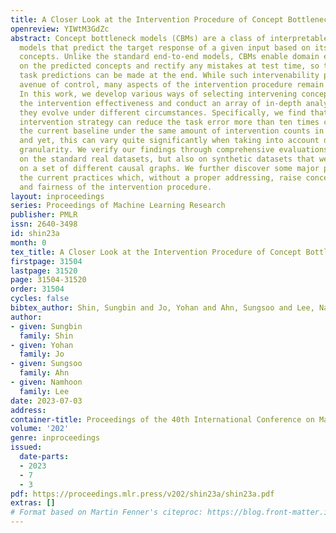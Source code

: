 ```yaml
---
title: A Closer Look at the Intervention Procedure of Concept Bottleneck Models
openreview: YIWtM3GdZc
abstract: Concept bottleneck models (CBMs) are a class of interpretable neural network
  models that predict the target response of a given input based on its high-level
  concepts. Unlike the standard end-to-end models, CBMs enable domain experts to intervene
  on the predicted concepts and rectify any mistakes at test time, so that more accurate
  task predictions can be made at the end. While such intervenability provides a powerful
  avenue of control, many aspects of the intervention procedure remain rather unexplored.
  In this work, we develop various ways of selecting intervening concepts to improve
  the intervention effectiveness and conduct an array of in-depth analyses as to how
  they evolve under different circumstances. Specifically, we find that an informed
  intervention strategy can reduce the task error more than ten times compared to
  the current baseline under the same amount of intervention counts in realistic settings,
  and yet, this can vary quite significantly when taking into account different intervention
  granularity. We verify our findings through comprehensive evaluations, not only
  on the standard real datasets, but also on synthetic datasets that we generate based
  on a set of different causal graphs. We further discover some major pitfalls of
  the current practices which, without a proper addressing, raise concerns on reliability
  and fairness of the intervention procedure.
layout: inproceedings
series: Proceedings of Machine Learning Research
publisher: PMLR
issn: 2640-3498
id: shin23a
month: 0
tex_title: A Closer Look at the Intervention Procedure of Concept Bottleneck Models
firstpage: 31504
lastpage: 31520
page: 31504-31520
order: 31504
cycles: false
bibtex_author: Shin, Sungbin and Jo, Yohan and Ahn, Sungsoo and Lee, Namhoon
author:
- given: Sungbin
  family: Shin
- given: Yohan
  family: Jo
- given: Sungsoo
  family: Ahn
- given: Namhoon
  family: Lee
date: 2023-07-03
address: 
container-title: Proceedings of the 40th International Conference on Machine Learning
volume: '202'
genre: inproceedings
issued:
  date-parts:
  - 2023
  - 7
  - 3
pdf: https://proceedings.mlr.press/v202/shin23a/shin23a.pdf
extras: []
# Format based on Martin Fenner's citeproc: https://blog.front-matter.io/posts/citeproc-yaml-for-bibliographies/
---
```

